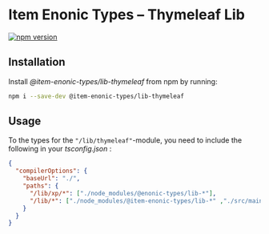 # Item Enonic Types – Thymeleaf Lib

[![npm version](https://badge.fury.io/js/@item-enonic-types%2Flib-thymeleaf.svg)](https://badge.fury.io/js/@item-enonic-types%2Flib-thymeleaf)

## Installation

Install *@item-enonic-types/lib-thymeleaf* from npm by running:

```bash
npm i --save-dev @item-enonic-types/lib-thymeleaf
```

## Usage

To the types for the `"/lib/thymeleaf"`-module, you need to include the following in your *tsconfig.json* :

```json
{
  "compilerOptions": {
    "baseUrl": "./",
    "paths": {
      "/lib/xp/*": ["./node_modules/@enonic-types/lib-*"],
      "/lib/*": ["./node_modules/@item-enonic-types/lib-*" ,"./src/main/resources/lib/*"]
    }
  }
}
```